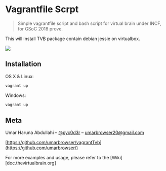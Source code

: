 # Vagrantfile Scrpt
> Simple vagrantfile script and bash script for virtual brain under INCF, for GSoC 2018 prove.

This will install TVB package contain debian jessie on virtualbox.

![](header.png)

## Installation

OS X & Linux:

```sh
vagrant up
```

Windows:

```sh
vagrant up
```

## Meta

Umar Haruna Abdullahi – [@pyc0d3r](https://twitter.com/UmarParooq) – umarbrowser20@gmail.com


[https://github.com/umarbrowser/vagrantTvb](https://github.com/umarbrowser/)

For more examples and usage, please refer to the [Wiki][doc.thevirtualbrain.org]
